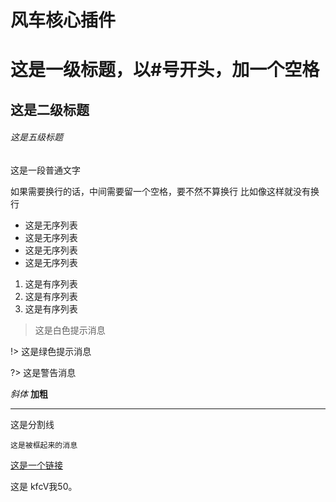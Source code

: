 # 风车核心插件

# 这是一级标题，以#号开头，加一个空格

## 这是二级标题

###### 这是五级标题

这是一段普通文字

如果需要换行的话，中间需要留一个空格，要不然不算换行
比如像这样就没有换行

* 这是无序列表
* 这是无序列表
* 这是无序列表
* 这是无序列表

1. 这是有序列表
2. 这是有序列表
3. 这是有序列表

> 这是白色提示消息

!> 这是绿色提示消息

?> 这是警告消息

*斜体*  **加粗**

***
这是分割线

`这是被框起来的消息`

[这是一个链接](https://windmilltown.net/)

这是 kfcV我50。

